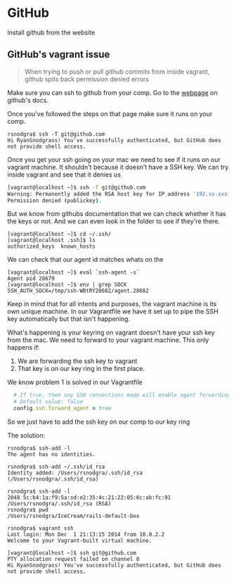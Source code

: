 GitHub
===
Install github from the website

GitHub's vagrant issue
---

>When trying to push or pull github commits from inside vagrant, github spits back permission denied errors

Make sure you can ssh to github from your comp. Go to the [webpage](https://help.github.com/articles/generating-ssh-keys/) on github's docs.

Once you've followed the steps on that page make sure it runs on your comp.

```
rsnodgra$ ssh -T git@github.com
Hi RyanSnodgrass! You've successfully authenticated, but GitHub does not provide shell access.
```

Once you get your ssh going on your mac we need to see if it runs on our vagrant machine. It shouldn't because it doesn't have a SSH key. We can try inside vagrant and see that it denies us

```bash
[vagrant@localhost ~]$ ssh -T git@github.com
Warning: Permanently added the RSA host key for IP address '192.xx.xxx.xxx' to the list of known hosts.
Permission denied (publickey).
```

But we know from githubs documentation that we can check whether it has the keys or not. And we can even look in the folder to see if they're there.

```
[vagrant@localhost ~]$ cd ~/.ssh/
[vagrant@localhost .ssh]$ ls
authorized_keys  known_hosts
```
We can check that our agent id matches whats on the
```
[vagrant@localhost ~]$ eval `ssh-agent -s`
Agent pid 28679
[vagrant@localhost ~]$ env | grep SOCK
SSH_AUTH_SOCK=/tmp/ssh-WBtRY28682/agent.28682
```

Keep in mind that for all intents and purposes, the vagrant machine is its own unique machine. In our Vagrantfile we have it set up to pipe the SSH key automatically but that isn't happening.

What's happening is your keyring on vagrant doesn't have your ssh key from the mac. We need to forward to your vagrant machine. This only happens if:

1. We are forwarding the ssh key to vagrant
2. That key is on our key ring in the first place.

We know problem 1 is solved in our Vagrantfile
```ruby
  # If true, then any SSH connections made will enable agent forwarding.
  # Default value: false
  config.ssh.forward_agent = true
 ```
 
 So we just have to add the ssh key on our comp to our key ring

The solution:
```
rsnodgra$ ssh-add -l
The agent has no identities.

rsnodgra$ ssh-add ~/.ssh/id_rsa
Identity added: /Users/rsnodgra/.ssh/id_rsa (/Users/rsnodgra/.ssh/id_rsa)

rsnodgra$ ssh-add -l
2048 5c:b4:1a:f9:5a:sd:e2:35:4c:21:22:05:6c:ab:fc:91 /Users/rsnodgra/.ssh/id_rsa (RSA)
rsnodgra$ pwd
/Users/rsnodgra/IceCream/rails-default-box

rsnodgra$ vagrant ssh
Last login: Mon Dec  1 21:13:15 2014 from 10.0.2.2
Welcome to your Vagrant-built virtual machine.

[vagrant@localhost ~]$ ssh git@github.com
PTY allocation request failed on channel 0
Hi RyanSnodgrass! You've successfully authenticated, but GitHub does not provide shell access.
```
